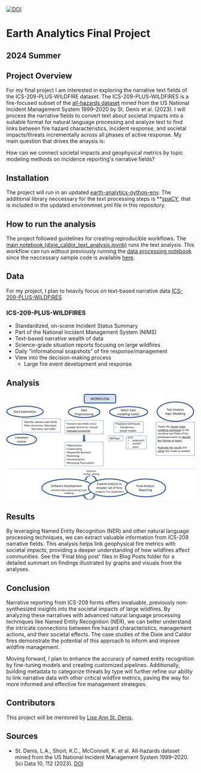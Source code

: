[![DOI](https://zenodo.org/badge/798408877.svg)](https://zenodo.org/doi/10.5281/zenodo.12574886)

# Earth Analytics Final Project
## 2024 Summer

## Project Overview
For my final project I am interested in exploring the narrative text fields of the ICS-209-PLUS-WILDFIRE dataset. The ICS-209-PLUS-WILDFIRES is a fire-focused subset of the [all-hazards dataset](https://www.nature.com/articles/s41597-023-01955-0) mined from the US National Incident Management System 1999–2020 by St. Denis et al. (2023).  I will process the narrative fields to convert text about societal impacts into a suitable format for natural language processing and analyze text to find links between fire hazard characteristics, incident response, and societal impacts/threats incrementally across all phases of active response. My main question that drives the anaysis is:

How can we connect societal impacts and geophysical metrics by topic modeling methods on incidence reporting's narrative fields?


## Installation
The project will run in an updated [earth-analytics-python-env](https://github.com/earthlab/earth-analytics-python-env). The additional library neccessary for the text processing steps is **[spaCY](https://spacy.io/usage), that is included in the updated environmnet.yml file in this repository.

## How to run the analysis
The project followed guidelines for creating reproducible workflows. The [main notebook (dixie_caldor_text_analysis.ipynb)](dixie_caldor_text_analysis.ipynb) runs the text analysis. This workflow can run without previously running the [data processing notebook](ICS-209-PLUS-WILDFIRE_data_processing.ipynb) since the neccessary sample code is available [here](data/processed/dixie-caldor-threat.csv).

## Data
For my project, I plan to heavily focus on text-based narrative data [ICS-209-PLUS-WILDFIRES](https://figshare.com/articles/dataset/All-hazards_dataset_mined_from_the_US_National_Incident_Management_System_1999-2020/19858927)

### ICS-209-PLUS-WILDFIRES

- Standardized, on-scene Incident Status Summary
- Part of the National Incident Management System (NIMS)
- Text-based narrative wealth of data
- Science-grade situation reports focusing on large wildfires
- Daily “informational snapshots” of fire response/management
- View into the decision-making process
    - Large fire event development and response

## Analysis

![Project Workflow](https://github.com/lucap1211/EA_fire_project/blob/main/graphics/workflowwhite.png)

## Results

By leveraging Named Entity Recognition (NER) and other natural language processing techniques, we can extract valuable information from ICS-209 narrative fields. This analysis helps link geophysical fire metrics with societal impacts, providing a deeper understanding of how wildfires affect communities.
See the 'Final blog post' files in Blog Posts folder for a detailed summart on findings illustrated by graphs and visuals from the analyses.

## Conclusion

Narrative reporting from ICS-209 forms offers invaluable, previously non-synthesized insights into the societal impacts of large wildfires. By analyzing these narratives with advanced natural language processing techniques like Named Entity Recognition (NER), we can better understand the intricate connections between fire hazard characteristics, management actions, and their societal effects. The case studies of the Dixie and Caldor fires demonstrate the potential of this approach to inform and improve wildfire management.

Moving forward, I plan to enhance the accuracy of named entity recognition by fine-tuning models and creating customized pipelines. Additionally, building metadata to categorize threats by type will further refine our ability to link narrative data with other critical wildfire metrics, paving the way for more informed and effective fire management strategies.

## Contributors
This project will be mentored by [Lise Ann St. Denis](https://earthlab.colorado.edu/our-team/lise-ann-st-denis).


## Sources

-   St. Denis, L.A., Short, K.C., McConnell, K. et al. All-hazards dataset mined from the US National Incident Management System 1999–2020. Sci Data 10, 112 (2023). [DOI](https://doi.org/10.1038/s41597-023-01955-0)

